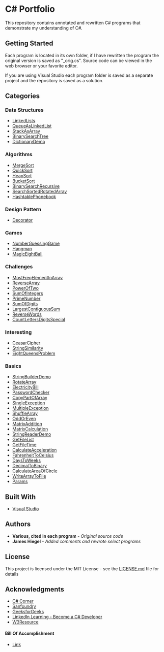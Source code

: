 # C# Portfolio

This repository contains annotated and rewritten C# programs that demonstrate my understanding of C#.

## Getting Started

Each program is located in its own folder, if I have rewritten the program the original version is saved as "\_orig.cs". Source code can be viewed in the web browser or your favorite editor.

If you are using Visual Studio each program folder is saved as a separate project and the repository is saved as a solution.

## Categories

### Data Structures

* [LinkedLists](https://github.com/JamesHiegel/CSharp_Portfolio/blob/master/LinkedLists) 
* [QueueAsLinkedList](https://github.com/JamesHiegel/CSharp_Portfolio/blob/master/QueueAsLinkedList)
* [StackAsArray](https://github.com/JamesHiegel/CSharp_Portfolio/blob/master/StackAsArray) 
* [BinarySearchTree](https://github.com/JamesHiegel/CSharp_Portfolio/blob/master/BinarySearchTree) 
* [DictionaryDemo](https://github.com/JamesHiegel/CSharp_Portfolio/blob/master/DictionaryDemo) 

### Algorithms

* [MergeSort](https://github.com/JamesHiegel/CSharp_Portfolio/tree/master/MergeSort) 
* [QuickSort](https://github.com/JamesHiegel/CSharp_Portfolio/tree/master/QuickSort) 
* [HeapSort](https://github.com/JamesHiegel/CSharp_Portfolio/tree/master/HeapSort) 
* [BucketSort](https://github.com/JamesHiegel/CSharp_Portfolio/tree/master/BucketSort) 
* [BinarySearchRecursive](https://github.com/JamesHiegel/CSharp_Portfolio/tree/master/BinarySearchRecursive) 
* [SearchSortedRotatedArray](https://github.com/JamesHiegel/CSharp_Portfolio/tree/master/SearchSortedRotatedArray) 
* [HashtablePhonebook](https://github.com/JamesHiegel/CSharp_Portfolio/tree/master/HashtablePhonebook)

### Design Pattern

* [Decorator](https://github.com/JamesHiegel/CSharp_Portfolio/tree/master/Decorator)

### Games

* [NumberGuessingGame](https://github.com/JamesHiegel/CSharp_Portfolio/tree/master/NumberGuessingGame) 
* [Hangman](https://github.com/JamesHiegel/CSharp_Portfolio/blob/master/Hangman) 
* [MagicEightBall](https://github.com/JamesHiegel/CSharp_Portfolio/blob/master/MagicEightBall) 

### Challenges

* [MostFreqElementInArray](https://github.com/JamesHiegel/CSharp_Portfolio/blob/master/MostFreqElementInArray) 
* [ReverseArray](https://github.com/JamesHiegel/CSharp_Portfolio/blob/master/ReverseArray) 
* [PowerOfTwo](https://github.com/JamesHiegel/CSharp_Portfolio/blob/master/PowerOfTwo) 
* [SumOfIntegers](https://github.com/JamesHiegel/CSharp_Portfolio/blob/master/SumOfIntegers)
* [PrimeNumber](https://github.com/JamesHiegel/CSharp_Portfolio/blob/master/PrimeNumber)
* [SumOfDigits](https://github.com/JamesHiegel/CSharp_Portfolio/blob/master/StringReplaceMethod) 
* [LargestContiguousSum](https://github.com/JamesHiegel/CSharp_Portfolio/blob/master/LargestContiguousSum)
* [ReverseWords](https://github.com/JamesHiegel/CSharp_Portfolio/blob/master/ReverseWords)
* [CountLettersDigitsSpecial](https://github.com/JamesHiegel/CSharp_Portfolio/blob/master/CountLettersDigitsSpecial)

### Interesting

* [CeasarCipher](https://github.com/JamesHiegel/CSharp_Portfolio/blob/master/CeasarCipher) 
* [StringSimilarity](https://github.com/JamesHiegel/CSharp_Portfolio/blob/master/StringSimilarity) 
* [EightQueensProblem](https://github.com/JamesHiegel/CSharp_Portfolio/blob/master/EightQueensProblem)

### Basics

* [StringBuilderDemo](https://github.com/JamesHiegel/CSharp_Portfolio/blob/master/StringBuilderDemo) 
* [RotateArray](https://github.com/JamesHiegel/CSharp_Portfolio/blob/master/RotateArray)
* [ElectricityBill](https://github.com/JamesHiegel/CSharp_Portfolio/blob/master/ElectricityBill)
* [PasswordChecker](https://github.com/JamesHiegel/CSharp_Portfolio/blob/master/PasswordChecker)
* [CopyPartOfArray](https://github.com/JamesHiegel/CSharp_Portfolio/blob/master/CopyPartOfArray)
* [SingleException](https://github.com/JamesHiegel/CSharp_Portfolio/blob/master/SingleException)
* [MultipleException](https://github.com/JamesHiegel/CSharp_Portfolio/blob/master/MultipleException)
* [ShuffleArray](https://github.com/JamesHiegel/CSharp_Portfolio/blob/master/ShuffleArray)
* [OddOrEven](https://github.com/JamesHiegel/CSharp_Portfolio/blob/master/OddOrEven)
* [MatrixAddition](https://github.com/JamesHiegel/CSharp_Portfolio/blob/master/MatrixAddition)
* [MatrixCalculation](https://github.com/JamesHiegel/CSharp_Portfolio/blob/master/MatrixCalculation)
* [StringReaderDemo](https://github.com/JamesHiegel/CSharp_Portfolio/blob/master/StringReaderDemo)
* [GetFileList](https://github.com/JamesHiegel/CSharp_Portfolio/blob/master/GetFileList)
* [GetFileTime](https://github.com/JamesHiegel/CSharp_Portfolio/blob/master/GetFileTime)
* [CalculateAcceleration](https://github.com/JamesHiegel/CSharp_Portfolio/blob/master/CalculateAcceleration)
* [FahrenheitToCelsius](https://github.com/JamesHiegel/CSharp_Portfolio/blob/master/FahrenheitToCelsius)
* [DaysToWeeks](https://github.com/JamesHiegel/CSharp_Portfolio/blob/master/DaysToWeeks)
* [DecimalToBinary](https://github.com/JamesHiegel/CSharp_Portfolio/blob/master/DecimalToBinary)
* [CalculateAreaOfCircle](https://github.com/JamesHiegel/CSharp_Portfolio/blob/master/CalculateAreaOfCircle)
* [WriteArrayToFile](https://github.com/JamesHiegel/CSharp_Portfolio/blob/master/WriteArrayToFile)
* [Params](https://github.com/JamesHiegel/CSharp_Portfolio/blob/master/Params)

## Built With

* [Visual Studio](https://visualstudio.microsoft.com/)

## Authors

* **Various, cited in each program** - *Original source code*
* **James Hiegel** - *Added comments and rewrote select programs*

## License

This project is licensed under the MIT License - see the [LICENSE.md](LICENSE.md) file for details

## Acknowledgments

* [C# Corner](https://www.c-sharpcorner.com/)
* [Sanfoundry](https://www.sanfoundry.com/)
* [GeeksforGeeks](https://www.geeksforgeeks.org/)
* [LinkedIn Learning - Become a C# Developer](https://www.linkedin.com/learning/paths/become-a-c-developer)
* [W3Resource](https://www.w3resource.com/csharp-exercises/)

#### Bill Of Accomplishment
* [Link](https://github.com/JamesHiegel/CSharp_Portfolio/tree/master/BillOfAccomplishment)
